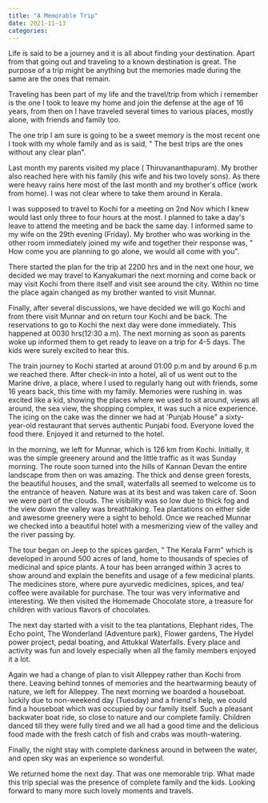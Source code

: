 ```yaml
---
title: "A Memorable Trip"
date: 2021-11-13
categories:
---
```



Life is said to be a journey and it is all about finding your destination. Apart from that going out and traveling to a known destination is great. The purpose of a trip might be anything but the memories made during the same are the ones that remain. 

Traveling has been part of my life and the travel/trip from which i remember is the one I took to leave my home and join the defense at the age of 16 years, from then on I have traveled several times to various places, mostly alone, with friends and family too. 

The one trip I am sure is going to be a sweet memory is the most recent one I took with my whole family and as is said, " The best trips are the ones without any clear plan".

Last month my parents visited my place ( Thiruvananthapuram). My brother also reached here with his family (his wife and his two lovely sons). As there were heavy rains here most of the last month and my brother's office (work from home). I was not clear where to take them around in Kerala.  

I was supposed to travel to Kochi for a meeting on 2nd Nov which I knew would last only three to four hours at the most. I planned to take a day's leave to attend the meeting and be back the same day. I informed same to my wife on the 29th evening (Friday). My brother who was working in the other room immediately joined my wife and together their response was, " How come you are planning to go alone, we would all come with you".

There started the plan for the trip at 2200 hrs and in the next one hour, we decided we may travel to Kanyakumari the next morning and come back or may visit Kochi from there itself and visit see around the city. Within no time the place again changed as my brother wanted to visit Munnar. 

Finally, after several discussions, we have decided we will go Kochi and from there visit Munnar and on return tour Kochi and be back. The reservations to go to Kochi the next day were done immediately. This happened at 0030 hrs(12:30 a.m). The next morning as soon as parents woke up informed them to get ready to leave on a trip for 4-5 days. The kids were surely excited to hear this. 

The train journey to Kochi started at around 01:00 p.m and by around 6 p.m we reached there. After check-in into a hotel, all of us went out to the Marine drive, a place, where I used to regularly hang out with friends, some 16 years back, this time with my family. Memories were rushing in. was excited like a  kid, showing the places where we used to sit around, views all around, the sea view, the shopping complex, it was such a nice experience. The icing on the cake was the dinner we had at 'Punjab House" a sixty-year-old restaurant that serves authentic Punjabi food. Everyone loved the food there. Enjoyed it and returned to the hotel. 

In the morning, we left for Munnar,  which is 126 km from Kochi. Initially, it was the simple greenery around and the little traffic as it was Sunday morning. The route soon turned into the hills of Kannan Devan the entire landscape from then on was amazing. The thick and dense green forests, the beautiful houses, and the small, waterfalls all seemed to welcome us to the entrance of heaven. Nature was at its best and was taken care of. Soon we were part of the clouds. The visibility was so low due to thick fog and the view down the valley was breathtaking. Tea plantations on either side and awesome greenery were a sight to behold. Once we reached Munnar we checked into a beautiful hotel with a mesmerizing view of the valley and the river passing by. 

The tour began on Jeep to the spices garden, " The Kerala Farm" which is developed in around 500 acres of land, home to thousands of species of medicinal and spice plants. A tour has been arranged within 3 acres to show around and explain the benefits and usage of a few medicinal plants. The medicines store, where pure ayurvedic medicines, spices, and tea/ coffee were available for purchase. The tour was very informative and interesting. We then visited the Homemade Chocolate store, a treasure for children with various flavors of chocolates.

The next day started with a visit to the tea plantations, Elephant rides, The Echo point, The Wonderland (Adventure park), Flower gardens, The Hydel power project, pedal boating, and Attukkal Waterfalls. Every place and activity was fun and lovely especially when all the family members enjoyed it a lot.

Again we had a change of plan to visit Alleppey rather than Kochi from there. Leaving behind tonnes of memories and the heartwarming beauty of nature, we left for Alleppey. The next morning we boarded a houseboat. luckily due to non-weekend day (Tuesday) and a friend's help, we could find a houseboat which was occupied by our family itself. Such a pleasant backwater boat ride, so close to nature and our complete family. Children danced till they were fully tired and we all had a good time and the delicious food made with the fresh catch of fish and crabs was mouth-watering.

Finally, the night stay with complete darkness around in between the water, and open sky was an experience so wonderful. 

We returned home the next day. That was one memorable trip. What made this trip special was the presence of complete family and the kids. Looking forward to many more such lovely moments and travels.
